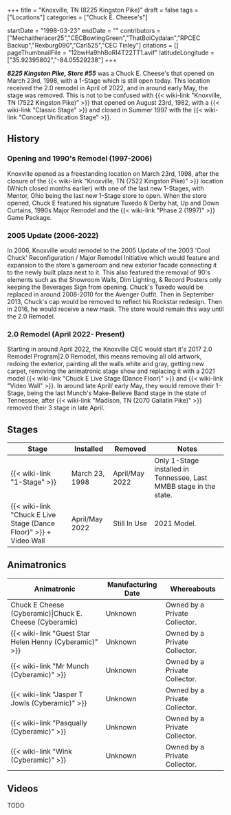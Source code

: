 +++
title = "Knoxville, TN (8225 Kingston Pike)"
draft = false
tags = ["Locations"]
categories = ["Chuck E. Cheese's"]


startDate = "1998-03-23"
endDate = ""
contributors = ["Mechaitheracer25","CECBowlingGreen","ThatBoiCydalan","RPCEC Backup","Rexburg090","Carl525","CEC Tinley"]
citations = []
pageThumbnailFile = "12bwHa9hhBoRI4T22TT1.avif"
latitudeLongitude = ["35.92395802","-84.05529238"]
+++

***8225 Kingston Pike, Store #55*** was a Chuck E. Cheese's that opened on March 23rd, 1998, with a 1-Stage which is still open today. This location received the 2.0 remodel in April of 2022, and in around early May, the stage was removed. This is not to be confused with {{< wiki-link "Knoxville, TN (7522 Kingston Pike)" >}} that opened on August 23rd, 1982, with a {{< wiki-link "Classic Stage" >}} and closed in Summer 1997 with the {{< wiki-link "Concept Unification Stage" >}}.

## History

### Opening and 1990's Remodel (1997-2006)

Knoxville opened as a freestanding location on March 23rd, 1998, after the closure of the {{< wiki-link "Knoxville, TN (7522 Kingston Pike)" >}} location (Which closed months earlier) with one of the last new 1-Stages, with Mentor, Ohio being the last new 1-Stage store to open. When the store opened, Chuck E featured his signature Tuxedo &amp; Derby hat, Up and Down Curtains, 1990s Major Remodel and the {{< wiki-link "Phase 2 (1997)" >}} Game Package.

### 2005 Update (2006-2022)

In 2006, Knoxville would remodel to the 2005 Update of the 2003 'Cool Chuck' Reconfiguration / Major Remodel Initiative which would feature and expansion to the store's gameroom and new exterior facade connecting it to the newly built plaza next to it. This also featured the removal of 90's elements such as the Showroom Walls, Dim Lighting, &amp; Record Posters only keeping the Beverages Sign from opening. Chuck's Tuxedo would be replaced in around 2008-2010 for the Avenger Outfit. Then in September 2013, Chuck's cap would be removed to reflect his Rockstar redesign. Then in 2016, he would receive a new mask. The store would remain this way until the 2.0 Remodel.

### 2.0 Remodel (April 2022- Present)

Starting in around April 2022, the Knoxville CEC would start it's 2017 2.0 Remodel Program|2.0 Remodel, this means removing all old artwork, redoing the exterior, painting all the walls white and gray, getting new carpet, removing the animatronic stage show and replacing it with a 2021 model {{< wiki-link "Chuck E Live Stage (Dance Floor)" >}} and {{< wiki-link "Video Wall" >}}. In around late April/ early May, they would remove their 1-Stage, being the last Munch's Make-Believe Band stage in the state of Tennessee, after {{< wiki-link "Madison, TN (2070 Gallatin Pike)" >}} removed their 3 stage in late April.

## Stages

| Stage                                                                   | Installed      | Removed        | Notes                                                              |
|-------------------------------------------------------------------------|----------------|----------------|--------------------------------------------------------------------|
| {{< wiki-link "1-Stage" >}}                                       | March 23, 1998 | April/May 2022 | Only 1-Stage installed in Tennessee, Last MMBB stage in the state. |
| {{< wiki-link "Chuck E Live Stage (Dance Floor)" >}} + Video Wall | April/May 2022 | Still In Use   | 2021 Model.                                                        |

## Animatronics

| Animatronic                                                  | Manufacturing Date | Whereabouts                   |
|--------------------------------------------------------------|--------------------|-------------------------------|
| Chuck E Cheese (Cyberamic)\|Chuck E. Cheese (Cyberamic)      | Unknown            | Owned by a Private Collector. |
| {{< wiki-link "Guest Star Helen Henny (Cyberamic)" >}} | Unknown            | Owned by a Private Collector. |
| {{< wiki-link "Mr Munch (Cyberamic)" >}}               | Unknown            | Owned by a Private Collector. |
| {{< wiki-link "Jasper T Jowls (Cyberamic)" >}}         | Unknown            | Owned by a Private Collector. |
| {{< wiki-link "Pasqually (Cyberamic)" >}}              | Unknown            | Owned by a Private Collector. |
| {{< wiki-link "Wink (Cyberamic)" >}}                   | Unknown            | Owned by a Private Collector. |

## Videos

TODO